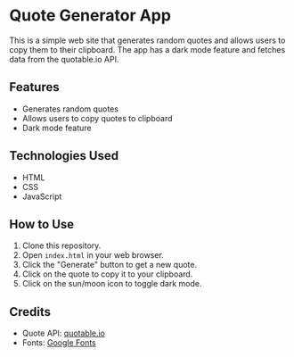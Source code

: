 # Quote Generator App

This is a simple web site that generates random quotes and allows users to copy them to their clipboard. The app has a dark mode feature and fetches data from the quotable.io API.

## Features

- Generates random quotes
- Allows users to copy quotes to clipboard
- Dark mode feature

## Technologies Used

- HTML
- CSS
- JavaScript

## How to Use

1. Clone this repository.
2. Open `index.html` in your web browser.
3. Click the "Generate" button to get a new quote.
4. Click on the quote to copy it to your clipboard.
5. Click on the sun/moon icon to toggle dark mode.

## Credits

- Quote API: [quotable.io](https://quotable.io/)
- Fonts: [Google Fonts](https://fonts.google.com/)
